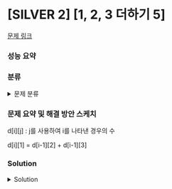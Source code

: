 # [SILVER 2] [1, 2, 3 더하기 5]

[문제 링크](https://www.acmicpc.net/problem/15990) 

### 성능 요약

### 분류

<details><summary>문제 분류</summary> 

[다이내믹 프로그래밍]

</details>

### 문제 요약 및 해결 방안 스케치

d[i][j] : j를 사용하여 i를 나타낸 경우의 수

d[i][1] = d[i-1][2] + d[i-1][3] 

### Solution

<details><summary>Solution</summary> 

[Source Code]

</details>
